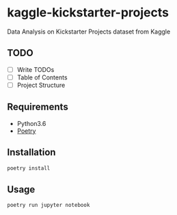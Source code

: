 # kaggle-kickstarter-projects

Data Analysis on Kickstarter Projects dataset from Kaggle

## TODO

- [ ] Write TODOs
- [ ] Table of Contents
- [ ] Project Structure

## Requirements

- Python3.6
- [Poetry](https://github.com/sdispater/poetry)

## Installation

```bash
poetry install
```

## Usage

```bash
poetry run jupyter notebook
```
